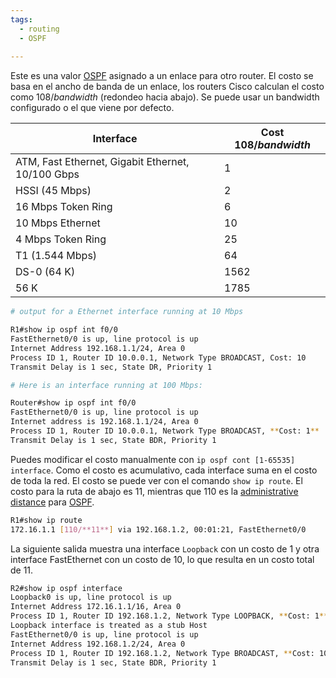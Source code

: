 ```yaml
---
tags:
  - routing
  - OSPF
  
---
```


Este es una valor [OSPF](OSPF.md) asignado a un enlace para otro router. El costo se basa en el ancho de banda de un enlace, los routers Cisco calculan el costo como $108/bandwidth$ (redondeo hacia abajo). Se puede usar un bandwidth configurado o el que viene por defecto.

| Interface | Cost $108/bandwidth$ |
| ---- | ---- |
| ATM, Fast Ethernet, Gigabit Ethernet, 10/100 Gbps | 1 |
| HSSI (45 Mbps) | 2 |
| 16 Mbps Token Ring | 6 |
| 10 Mbps Ethernet | 10 |
| 4 Mbps Token Ring | 25 |
| T1 (1.544 Mbps) | 64 |
| DS-0 (64 K) | 1562 |
| 56 K | 1785 |


``` bash
# output for a Ethernet interface running at 10 Mbps

R1#show ip ospf int f0/0
FastEthernet0/0 is up, line protocol is up
Internet Address 192.168.1.1/24, Area 0
Process ID 1, Router ID 10.0.0.1, Network Type BROADCAST, Cost: 10
Transmit Delay is 1 sec, State DR, Priority 1

# Here is an interface running at 100 Mbps:

Router#show ip ospf int f0/0
FastEthernet0/0 is up, line protocol is up
Internet address is 192.168.1.1/24, Area 0
Process ID 1, Router ID 10.0.0.1, Network Type BROADCAST, **Cost: 1**
Transmit Delay is 1 sec, State BDR, Priority 1
```

Puedes modificar el costo manualmente con `ip ospf cont [1-65535] interface`. Como el costo es acumulativo, cada interface suma en el costo de toda la red. El costo se puede ver con el comando `show ip route`. El costo para la ruta de abajo es 11, mientras que 110 es la [administrative distance](administrative%20distance.md) para [OSPF](OSPF.md). 

``` bash
R1#show ip route
172.16.1.1 [110/**11**] via 192.168.1.2, 00:01:21, FastEthernet0/0
```

La siguiente salida muestra una interface `Loopback` con un costo de 1 y otra interface FastEthernet con un costo de 10, lo que resulta en un costo total de 11. 

``` bash
R2#show ip ospf interface
Loopback0 is up, line protocol is up
Internet Address 172.16.1.1/16, Area 0
Process ID 1, Router ID 192.168.1.2, Network Type LOOPBACK, **Cost: 1**
Loopback interface is treated as a stub Host
FastEthernet0/0 is up, line protocol is up
Internet Address 192.168.1.2/24, Area 0
Process ID 1, Router ID 192.168.1.2, Network Type BROADCAST, **Cost: 10**
Transmit Delay is 1 sec, State BDR, Priority 1
```